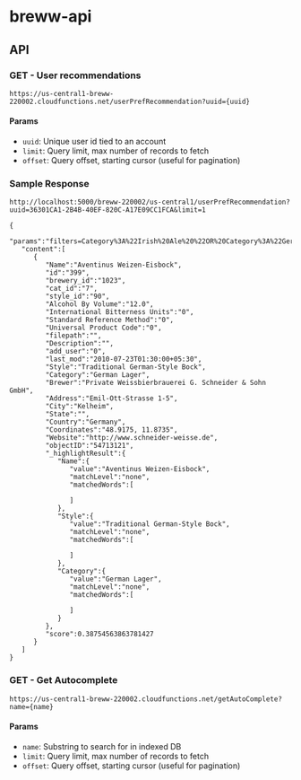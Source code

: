 # breww-api

## API

### GET - User recommendations

`https://us-central1-breww-220002.cloudfunctions.net/userPrefRecommendation?uuid={uuid}`

#### Params
- `uuid`: Unique user id tied to an account
- `limit`: Query limit, max number of records to fetch
- `offset`: Query offset, starting cursor (useful for pagination)

### Sample Response

```
http://localhost:5000/breww-220002/us-central1/userPrefRecommendation?uuid=36301CA1-2B4B-40EF-820C-A17E09CC1FCA&limit=1

{
   "params":"filters=Category%3A%22Irish%20Ale%20%22OR%20Category%3A%22German%20Lager%20%22&length=1&offset=0",
   "content":[
      {
         "Name":"Aventinus Weizen-Eisbock",
         "id":"399",
         "brewery_id":"1023",
         "cat_id":"7",
         "style_id":"90",
         "Alcohol By Volume":"12.0",
         "International Bitterness Units":"0",
         "Standard Reference Method":"0",
         "Universal Product Code":"0",
         "filepath":"",
         "Description":"",
         "add_user":"0",
         "last_mod":"2010-07-23T01:30:00+05:30",
         "Style":"Traditional German-Style Bock",
         "Category":"German Lager",
         "Brewer":"Private Weissbierbrauerei G. Schneider & Sohn GmbH",
         "Address":"Emil-Ott-Strasse 1-5",
         "City":"Kelheim",
         "State":"",
         "Country":"Germany",
         "Coordinates":"48.9175, 11.8735",
         "Website":"http://www.schneider-weisse.de",
         "objectID":"54713121",
         "_highlightResult":{
            "Name":{
               "value":"Aventinus Weizen-Eisbock",
               "matchLevel":"none",
               "matchedWords":[

               ]
            },
            "Style":{
               "value":"Traditional German-Style Bock",
               "matchLevel":"none",
               "matchedWords":[

               ]
            },
            "Category":{
               "value":"German Lager",
               "matchLevel":"none",
               "matchedWords":[

               ]
            }
         },
         "score":0.38754563863781427
      }
   ]
}
```

### GET - Get Autocomplete

`https://us-central1-breww-220002.cloudfunctions.net/getAutoComplete?name={name}`

#### Params
- `name`: Substring to search for in indexed DB
- `limit`: Query limit, max number of records to fetch
- `offset`: Query offset, starting cursor (useful for pagination)
